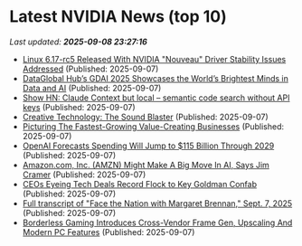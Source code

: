 # Latest NVIDIA News (top 10)
_Last updated: **2025-09-08 23:27:16**_

- [Linux 6.17-rc5 Released With NVIDIA "Nouveau" Driver Stability Issues Addressed](https://www.phoronix.com/news/Linux-6.17-rc5) (Published: 2025-09-07)
- [DataGlobal Hub’s GDAI 2025 Showcases the World’s Brightest Minds in Data and AI](https://www.globenewswire.com/news-release/2025/09/07/3145774/0/en/DataGlobal-Hub-s-GDAI-2025-Showcases-the-World-s-Brightest-Minds-in-Data-and-AI.html) (Published: 2025-09-07)
- [Show HN: Claude Context but local – semantic code search without API keys](https://github.com/FarhanAliRaza/claude-context-local) (Published: 2025-09-07)
- [Creative Technology: The Sound Blaster](https://www.abortretry.fail/p/the-story-of-creative-technology) (Published: 2025-09-07)
- [Picturing The Fastest-Growing Value-Creating Businesses](https://www.forbes.com/sites/stevedenning/2025/09/07/picturing-the-fastest-growing-value-creating-businesses/) (Published: 2025-09-07)
- [OpenAI Forecasts Spending Will Jump to $115 Billion Through 2029](http://www.pymnts.com/artificial-intelligence-2/2025/openai-forecasts-spending-will-jump-to-115-billion-through-2029/) (Published: 2025-09-07)
- [Amazon.com, Inc. (AMZN) Might Make A Big Move In AI, Says Jim Cramer](https://finance.yahoo.com/news/amazon-com-inc-amzn-might-202635601.html) (Published: 2025-09-07)
- [CEOs Eyeing Tech Deals Record Flock to Key Goldman Confab](https://finance.yahoo.com/news/ceos-eyeing-tech-deals-record-191736055.html) (Published: 2025-09-07)
- [Full transcript of "Face the Nation with Margaret Brennan," Sept. 7, 2025](https://www.cbsnews.com/news/face-the-nation-full-transcript-09-07-2025/) (Published: 2025-09-07)
- [Borderless Gaming Introduces Cross-Vendor Frame Gen, Upscaling And Modern PC Features](https://hothardware.com/news/borderless-gaming-adds-vendor-neutral-frame-gen-upscaling) (Published: 2025-09-07)
